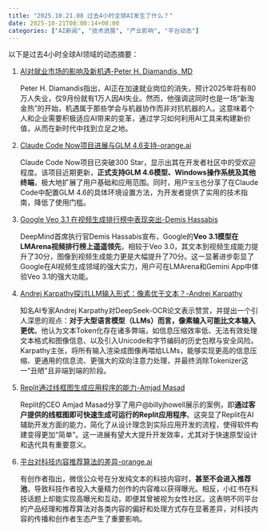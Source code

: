 ```yaml
---
title: "2025.10.21.08 过去4小时全球AI发生了什么？"
date: 2025-10-21T08:00:14+08:00
categories: ["AI新闻", "技术进展", "产业影响", "平台动态"]
---
```


以下是过去4小时全球AI领域的动态摘要：

1.  [AI对就业市场的影响及新机遇-Peter H. Diamandis, MD](https://x.com/PeterDiamandis/status/1980409071732732383)

    Peter H. Diamandis指出，AI正在加速就业岗位的消失，预计2025年将有80万人失业，仅9月份就有1万人因AI失业。然而，他强调这同时也是一场“新淘金热”的开始，机遇属于那些学会与机器协作而非对抗机器的人。这意味着个人和企业需要积极适应AI带来的变革，通过学习如何利用AI工具来构建新价值，从而在新时代中找到立足之地。

2.  [Claude Code Now项目进展与GLM 4.6支持-orange.ai](https://x.com/oran_ge/status/1980403606294786555)

    Claude Code Now项目已突破300 Star，显示出其在开发者社区中的受欢迎程度。该项目近期更新，**正式支持GLM 4.6模型、Windows操作系统及其他终端**，极大地扩展了用户基础和应用范围。同时，用户`宝玉`也分享了在Claude Code中配置GLM 4.6的具体环境设置方法，为开发者提供了实用的技术指南，降低了使用门槛。

3.  [Google Veo 3.1 在视频生成排行榜中表现突出-Demis Hassabis](https://x.com/demishassabis/status/1980397419658645708)

    DeepMind首席执行官Demis Hassabis宣布，Google的**Veo 3.1模型在LMArena视频排行榜上遥遥领先**，相较于Veo 3.0，其文本到视频生成能力提升了30分，图像到视频生成能力更是大幅提升了70分。这一显著进步彰显了Google在AI视频生成领域的强大实力，用户可在LMArena和Gemini App中体验Veo 3.1的强大功能。

4.  [Andrej Karpathy探讨LLM输入形式：像素优于文本？-Andrej Karpathy](https://x.com/karpathy/status/1980397031542989305)

    知名AI专家Andrej Karpathy对DeepSeek-OCR论文表示赞赏，并提出一个引人深思的观点：**对于大型语言模型（LLMs）而言，像素输入可能比文本输入更优**。他认为文本Token化存在诸多弊端，如信息压缩效率低、无法有效处理文本格式和图像信息、以及引入Unicode和字节编码的历史包袱与安全风险。Karpathy主张，将所有输入渲染成图像再喂给LLMs，能够实现更高的信息压缩、更通用的信息流、更强大的双向注意力处理，并最终消除Tokenizer这一“丑陋”且非端到端的阶段。

5.  [Replit通过线框图生成应用程序的能力-Amjad Masad](https://x.com/amasad/status/1980398151434739767)

    Replit的CEO Amjad Masad分享了用户@billyjhowell展示的案例，即**通过客户提供的线框图即可快速生成可运行的Replit应用程序**。这突显了Replit在AI辅助开发方面的能力，简化了从设计理念到实际应用开发的流程，使得软件构建变得更加“简单”。这一进展有望大大提升开发效率，尤其对于快速原型设计和迭代具有重要意义。

6.  [平台对科技内容推荐算法的差异-orange.ai](https://x.com/oran_ge/status/1980407654037303310)

    有创作者指出，微信公众号在分发纯文本的科技内容时，**甚至不会进入推荐池**，导致科技作者投入大量精力创作的内容难以获得曝光。相反，小红书在科技话题上却能实现高曝光和互动，即便其曾被视为女性社区。这表明不同平台的产品经理和推荐算法对各类内容的偏好和处理方式存在显著差异，对科技内容的传播和创作者生态产生了重要影响。